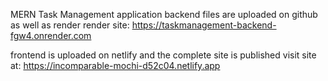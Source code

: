 MERN Task Management application 
backend files are uploaded on github as well as render
render site: https://taskmanagement-backend-fgw4.onrender.com

frontend is uploaded on netlify and the complete site is published 
visit site at: https://incomparable-mochi-d52c04.netlify.app
